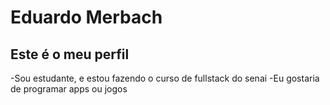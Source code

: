 # Eduardo Merbach
## Este é o meu perfil

-Sou estudante, e estou fazendo o curso de fullstack do senai
-Eu gostaria de programar apps ou jogos
